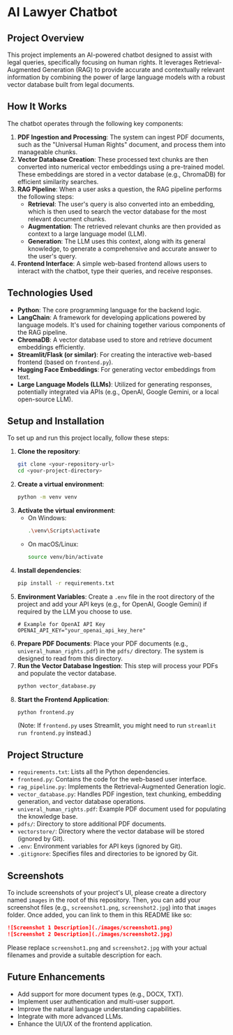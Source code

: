 # AI Lawyer Chatbot

## Project Overview

This project implements an AI-powered chatbot designed to assist with legal queries, specifically focusing on human rights. It leverages Retrieval-Augmented Generation (RAG) to provide accurate and contextually relevant information by combining the power of large language models with a robust vector database built from legal documents.

## How It Works

The chatbot operates through the following key components:

1.  **PDF Ingestion and Processing**: The system can ingest PDF documents, such as the "Universal Human Rights" document, and process them into manageable chunks.
2.  **Vector Database Creation**: These processed text chunks are then converted into numerical vector embeddings using a pre-trained model. These embeddings are stored in a vector database (e.g., ChromaDB) for efficient similarity searches.
3.  **RAG Pipeline**: When a user asks a question, the RAG pipeline performs the following steps:
    *   **Retrieval**: The user's query is also converted into an embedding, which is then used to search the vector database for the most relevant document chunks.
    *   **Augmentation**: The retrieved relevant chunks are then provided as context to a large language model (LLM).
    *   **Generation**: The LLM uses this context, along with its general knowledge, to generate a comprehensive and accurate answer to the user's query.
4.  **Frontend Interface**: A simple web-based frontend allows users to interact with the chatbot, type their queries, and receive responses.

## Technologies Used

*   **Python**: The core programming language for the backend logic.
*   **LangChain**: A framework for developing applications powered by language models. It's used for chaining together various components of the RAG pipeline.
*   **ChromaDB**: A vector database used to store and retrieve document embeddings efficiently.
*   **Streamlit/Flask (or similar)**: For creating the interactive web-based frontend (based on `frontend.py`).
*   **Hugging Face Embeddings**: For generating vector embeddings from text.
*   **Large Language Models (LLMs)**: Utilized for generating responses, potentially integrated via APIs (e.g., OpenAI, Google Gemini, or a local open-source LLM).

## Setup and Installation

To set up and run this project locally, follow these steps:

1.  **Clone the repository**:
    ```bash
    git clone <your-repository-url>
    cd <your-project-directory>
    ```
2.  **Create a virtual environment**:
    ```bash
    python -m venv venv
    ```
3.  **Activate the virtual environment**:
    *   On Windows:
        ```bash
        .\venv\Scripts\activate
        ```
    *   On macOS/Linux:
        ```bash
        source venv/bin/activate
        ```
4.  **Install dependencies**:
    ```bash
    pip install -r requirements.txt
    ```
5.  **Environment Variables**: Create a `.env` file in the root directory of the project and add your API keys (e.g., for OpenAI, Google Gemini) if required by the LLM you choose to use.
    ```
    # Example for OpenAI API Key
    OPENAI_API_KEY="your_openai_api_key_here"
    ```
6.  **Prepare PDF Documents**: Place your PDF documents (e.g., `univeral_human_rights.pdf`) in the `pdfs/` directory. The system is designed to read from this directory.
7.  **Run the Vector Database Ingestion**: This step will process your PDFs and populate the vector database.
    ```bash
    python vector_database.py
    ```
8.  **Start the Frontend Application**:
    ```bash
    python frontend.py
    ```
    (Note: If `frontend.py` uses Streamlit, you might need to run `streamlit run frontend.py` instead.)

## Project Structure

*   `requirements.txt`: Lists all the Python dependencies.
*   `frontend.py`: Contains the code for the web-based user interface.
*   `rag_pipeline.py`: Implements the Retrieval-Augmented Generation logic.
*   `vector_database.py`: Handles PDF ingestion, text chunking, embedding generation, and vector database operations.
*   `univeral_human_rights.pdf`: Example PDF document used for populating the knowledge base.
*   `pdfs/`: Directory to store additional PDF documents.
*   `vectorstore/`: Directory where the vector database will be stored (ignored by Git).
*   `.env`: Environment variables for API keys (ignored by Git).
*   `.gitignore`: Specifies files and directories to be ignored by Git.

## Screenshots

To include screenshots of your project's UI, please create a directory named `images` in the root of this repository. Then, you can add your screenshot files (e.g., `screenshot1.png`, `screenshot2.jpg`) into that `images` folder. Once added, you can link to them in this README like so:

```markdown
![Screenshot 1 Description](./images/screenshot1.png)
![Screenshot 2 Description](./images/screenshot2.jpg)
```
Please replace `screenshot1.png` and `screenshot2.jpg` with your actual filenames and provide a suitable description for each.

## Future Enhancements

*   Add support for more document types (e.g., DOCX, TXT).
*   Implement user authentication and multi-user support.
*   Improve the natural language understanding capabilities.
*   Integrate with more advanced LLMs.
*   Enhance the UI/UX of the frontend application. 
